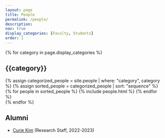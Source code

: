 ```yaml
---
layout: page
title: People
permalink: /people/
description:
nav: true
display_categories: [Faculty, Students]
order: 1
---
```

<div class="people">
  <!-- Display categorized people -->
  {% for category in page.display_categories %}
    <h2 class="category">{{category}}</h2>
    {% assign categorized_people = site.people | where: "category", category %}
    {% assign sorted_people = categorized_people | sort: "sequence" %}
    <!-- Generate cards for each person -->
    <div class="grid">
      {% for people in sorted_people %}
        {% include people.html %}
      {% endfor %}
    </div>
    {% endfor %}
    <h2 class="category">Alumni</h2>
      <ul>
        <li><a href="https://curie3170.github.io/" target="_blank">Curie Kim</a> (Research Staff, 2022-2023)</li>
        <!--li><a href="https://curie3170.github.io/" target="_blank">Curie Kim</a> (Research Staff, 2022-2023) → Ph.D@University of Maryland</li-->
      </ul>
</div>
